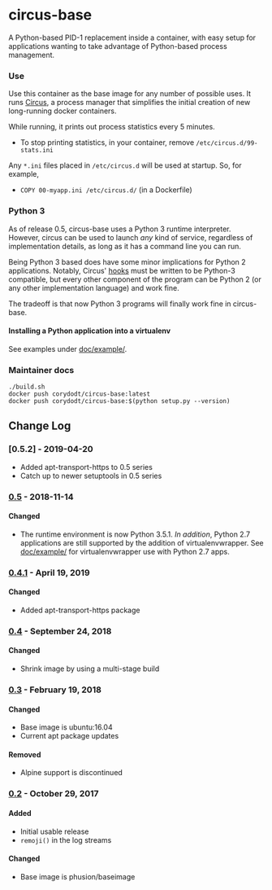 # circus-base

A Python-based PID-1 replacement inside a container, with easy setup for applications
wanting to take advantage of Python-based process management.


### Use

Use this container as the base image for any number of possible uses. It
runs [Circus](https://circus.readthedocs.io/en/latest/), a process manager
that simplifies the initial creation of new long-running docker containers.

While running, it prints out process statistics every 5 minutes.

- To stop printing statistics, in your container, remove
  `/etc/circus.d/99-stats.ini`

Any `*.ini` files placed in `/etc/circus.d` will be used at startup. So, for
example,

- `COPY 00-myapp.ini /etc/circus.d/` (in a Dockerfile)


### Python 3

As of release 0.5, circus-base uses a Python 3 runtime interpreter. However,
circus can be used to launch *any* kind of service, regardless of implementation
details, as long as it has a command line you can run.

Being Python 3 based does have some minor implications for Python 2 applications.
Notably, Circus' [hooks](http://circus.readthedocs.io/en/latest/for-devs/writing-hooks/#hooks)
must be written to be Python-3 compatible, but every other component of the program
can be Python 2 (or any other implementation language) and work fine.

The tradeoff is that now Python 3 programs will finally work fine in circus-base.


#### Installing a Python application into a virtualenv

See examples under [doc/example/](doc/example/).


### Maintainer docs

```
./build.sh
docker push corydodt/circus-base:latest
docker push corydodt/circus-base:$(python setup.py --version)
```


## Change Log

### [0.5.2] - 2019-04-20
- Added apt-transport-https to 0.5 series
- Catch up to newer setuptools in 0.5 series

### [0.5] - 2018-11-14
#### Changed
- The runtime environment is now Python 3.5.1. *In addition*, Python 2.7 applications
  are still supported by the addition of virtualenvwrapper. See [doc/example/](doc/example)
  for virtualenvwrapper use with Python 2.7 apps.

### [0.4.1] - April 19, 2019
#### Changed
- Added apt-transport-https package

### [0.4] - September 24, 2018
#### Changed
- Shrink image by using a multi-stage build

### [0.3] - February 19, 2018
#### Changed
- Base image is ubuntu:16.04
- Current apt package updates
#### Removed
- Alpine support is discontinued

### [0.2] - October 29, 2017
#### Added
- Initial usable release
- `remoji()` in the log streams
#### Changed
- Base image is phusion/baseimage


[0.5.1]: https://github.com/corydodt/circus-base/compare/release-0.5...release-0.5.2
[0.5]: https://github.com/corydodt/circus-base/compare/release-0.4...release-0.5
[0.4.1]: https://github.com/corydodt/circus-base/compare/release-0.4...release-0.4.1
[0.4]: https://github.com/corydodt/circus-base/compare/release-0.3...release-0.4
[0.3]: https://github.com/corydodt/circus-base/compare/release-0.2...release-0.3
[0.2]: https://github.com/corydodt/circus-base/tree/release-0.2
